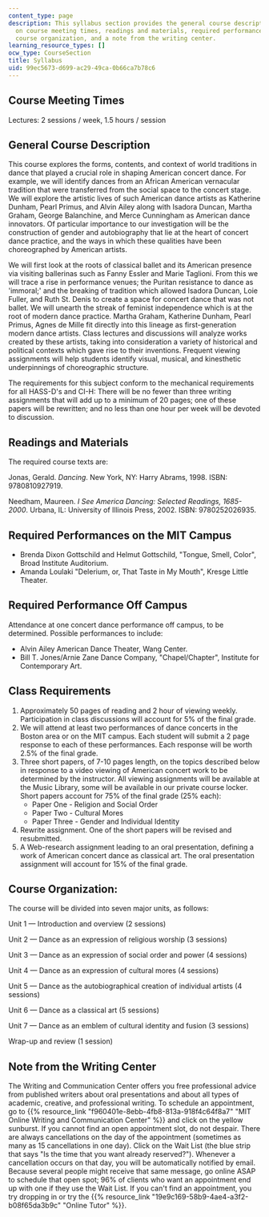 ```yaml
---
content_type: page
description: This syllabus section provides the general course description and information
  on course meeting times, readings and materials, required performances, class requirements,
  course organization, and a note from the writing center.
learning_resource_types: []
ocw_type: CourseSection
title: Syllabus
uid: 99ec5673-d699-ac29-49ca-0b66ca7b78c6
---
```


Course Meeting Times
--------------------

Lectures: 2 sessions / week, 1.5 hours / session

General Course Description
--------------------------

This course explores the forms, contents, and context of world traditions in dance that played a crucial role in shaping American concert dance. For example, we will identify dances from an African American vernacular tradition that were transferred from the social space to the concert stage. We will explore the artistic lives of such American dance artists as Katherine Dunham, Pearl Primus, and Alvin Ailey along with Isadora Duncan, Martha Graham, George Balanchine, and Merce Cunningham as American dance innovators. Of particular importance to our investigation will be the construction of gender and autobiography that lie at the heart of concert dance practice, and the ways in which these qualities have been choreographed by American artists.

We will first look at the roots of classical ballet and its American presence via visiting ballerinas such as Fanny Essler and Marie Taglioni. From this we will trace a rise in performance venues; the Puritan resistance to dance as 'immoral;' and the breaking of tradition which allowed Isadora Duncan, Loie Fuller, and Ruth St. Denis to create a space for concert dance that was not ballet. We will unearth the streak of feminist independence which is at the root of modern dance practice. Martha Graham, Katherine Dunham, Pearl Primus, Agnes de Mille fit directly into this lineage as first-generation modern dance artists. Class lectures and discussions will analyze works created by these artists, taking into consideration a variety of historical and political contexts which gave rise to their inventions. Frequent viewing assignments will help students identify visual, musical, and kinesthetic underpinnings of choreographic structure.

The requirements for this subject conform to the mechanical requirements for all HASS-D's and CI-H: There will be no fewer than three writing assignments that will add up to a minimum of 20 pages; one of these papers will be rewritten; and no less than one hour per week will be devoted to discussion.

Readings and Materials
----------------------

The required course texts are:

Jonas, Gerald. _Dancing_. New York, NY: Harry Abrams, 1998. ISBN: 9780810927919.

Needham, Maureen. _I See America Dancing: Selected Readings, 1685-2000_. Urbana, IL: University of Illinois Press, 2002. ISBN: 9780252026935.

Required Performances on the MIT Campus
---------------------------------------

*   Brenda Dixon Gottschild and Helmut Gottschild, "Tongue, Smell, Color", Broad Institute Auditorium.
*   Amanda Loulaki "Delerium, or, That Taste in My Mouth", Kresge Little Theater.

Required Performance Off Campus
-------------------------------

Attendance at one concert dance performance off campus, to be determined. Possible performances to include:

*   Alvin Ailey American Dance Theater, Wang Center.
*   Bill T. Jones/Arnie Zane Dance Company, "Chapel/Chapter", Institute for Contemporary Art.

Class Requirements
------------------

1.  Approximately 50 pages of reading and 2 hour of viewing weekly. Participation in class discussions will account for 5% of the final grade.
2.  We will attend at least two performances of dance concerts in the Boston area or on the MIT campus. Each student will submit a 2 page response to each of these performances. Each response will be worth 2.5% of the final grade.
3.  Three short papers, of 7-10 pages length, on the topics described below in response to a video viewing of American concert work to be determined by the instructor. All viewing assignments will be available at the Music Library, some will be available in our private course locker. Short papers account for 75% of the final grade (25% each):
    *   Paper One - Religion and Social Order
    *   Paper Two - Cultural Mores
    *   Paper Three - Gender and Individual Identity
4.  Rewrite assignment. One of the short papers will be revised and resubmitted.
5.  A Web-research assignment leading to an oral presentation, defining a work of American concert dance as classical art. The oral presentation assignment will account for 15% of the final grade.

Course Organization:
--------------------

The course will be divided into seven major units, as follows:

Unit 1 — Introduction and overview (2 sessions)

Unit 2 — Dance as an expression of religious worship (3 sessions)

Unit 3 — Dance as an expression of social order and power (4 sessions)

Unit 4 — Dance as an expression of cultural mores (4 sessions)

Unit 5 — Dance as the autobiographical creation of individual artists (4 sessions)

Unit 6 — Dance as a classical art (5 sessions)

Unit 7 — Dance as an emblem of cultural identity and fusion (3 sessions)

Wrap-up and review (1 session)

Note from the Writing Center
----------------------------

The Writing and Communication Center offers you free professional advice from published writers about oral presentations and about all types of academic, creative, and professional writing. To schedule an appointment, go to {{% resource_link "f960401e-8ebb-4fb8-813a-918f4c64f8a7" "MIT Online Writing and Communication Center" %}} and click on the yellow sunburst. If you cannot find an open appointment slot, do not despair. There are always cancellations on the day of the appointment (sometimes as many as 15 cancellations in one day). Click on the Wait List (the blue strip that says "Is the time that you want already reserved?"). Whenever a cancellation occurs on that day, you will be automatically notified by email. Because several people might receive that same message, go online ASAP to schedule that open spot; 96% of clients who want an appointment end up with one if they use the Wait List. If you can't find an appointment, you try dropping in or try the {{% resource_link "19e9c169-58b9-4ae4-a3f2-b08f65da3b9c" "Online Tutor" %}}.